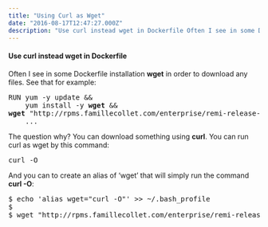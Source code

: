 ```yaml
---
title: "Using Curl as Wget"
date: "2016-08-17T12:47:27.000Z"
description: "Use curl instead wget in Dockerfile Often I see in some Dockerfile installation wget in order to download any files. See that fo"
---
```


<h4>Use <strong>curl</strong> instead wget in Dockerfile</h4>
<p>Often I see in some Dockerfile installation <strong>wget</strong> in order to download any files. See that for example:</p>
<pre>RUN yum -y update &amp;&amp;<br>    yum install -y <strong>wget</strong> &amp;&amp;<br><strong>wget</strong> "http://rpms.famillecollet.com/enterprise/remi-release-7.rpm" &amp;&amp;<br>    ...</pre>
<p>The question why? You can download something using <strong>сurl</strong>. You can run curl as wget by this command:</p>
<pre>curl -O</pre>
<p>And you can to create an alias of ‘wget’ that will simply run the command <strong>curl -O</strong>:</p>
<pre>$ echo 'alias wget="curl -O"' &gt;&gt; ~/.bash_profile<br>$<br>$ wget "http://rpms.famillecollet.com/enterprise/remi-release-7.rpm"</pre>


